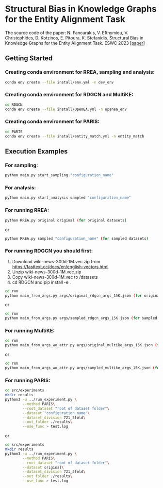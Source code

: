 # Structural Bias in Knowledge Graphs for the Entity Alignment Task

The source code of the paper:
N. Fanourakis, V. Efthymiou, V. Christophides, D. Kotzinos, E. Pitoura, K. Stefanidis. Structural Bias in Knowledge Graphs for the Entity Alignment Task. ESWC 2023 [[paper](https://link.springer.com/chapter/10.1007/978-3-031-33455-9_5)]

## Getting Started

### Creating conda environment for RREA, sampling and analysis:
```bash
conda env create --file install/env.yml -n dev_env
```

### Creating conda environment for RDGCN and MultiKE:
```bash
cd RDGCN
conda env create --file install/OpenEA.yml -n openea_env
```

### Creating conda environment for PARIS:
```bash
cd PARIS
conda env create --file install/entity_match.yml -n entity_match
```

## Execution Examples

### For sampling:
```bash
python main.py start_sampling "configuration_name"
```

### For analysis:
```bash
python main.py start_analysis sampled "configuration_name"
```

### For running RREA:

```bash
python RREA.py original original (for original datasets)
```

or

```bash
python RREA.py sampled "configuration_name" (for sampled datasets)
```


### For running RDGCN you should first:
1) Download wiki-news-300d-1M.vec.zip from https://fasttext.cc/docs/en/english-vectors.html
2) Unzip wiki-news-300d-1M.vec.zip
3) Copy wiki-news-300d-1M.vec to /datasets
4) cd RDGCN and pip install -e .

```bash
cd run
python main_from_args.py args/original_rdgcn_args_15K.json (for original datasets)
```

or

```bash
cd run
python main_from_args.py args/sampled_rdgcn_args_15K.json (for sampled datasets)
```

### For running MultiKE:

```bash
cd run
python main_from_args_wo_attr.py args/original_multike_args_15K.json (for original datasets)
```

or

```bash
cd run
python main_from_args_wo_attr.py args/sampled_multike_args_15K.json (for sampled datasets)
```

### For running PARIS:

```bash
cd src/experiments
mkdir results
python3 -u ../run_experiment.py \
        --method PARIS\
        --root_dataset "root of dataset folder"\
        --dataset "configuration_name"\
        --dataset_division 721_5fold\
        --out_folder ./results\
        --use_func > test.log
```

or

```bash
cd src/experiments
mkdir results
python3 -u ../run_experiment.py \
        --method PARIS\
        --root_dataset "root of dataset folder"\
        --dataset original\
        --dataset_division 721_5fold\
        --out_folder ./results\
        --use_func > test.log
```
